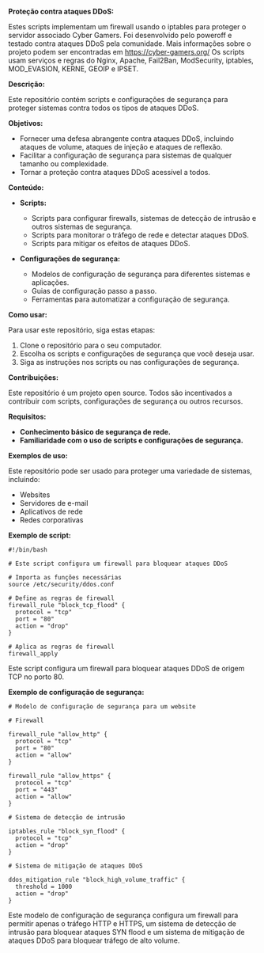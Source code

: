 **Proteção contra ataques DDoS:**

Estes scripts implementam um firewall usando o iptables para proteger o servidor associado Cyber Gamers.
Foi desenvolvido pelo poweroff e testado contra ataques DDoS pela comunidade.
Mais informações sobre o projeto podem ser encontradas em https://cyber-gamers.org/
Os scripts usam serviços e regras do Nginx, Apache, Fail2Ban, ModSecurity, iptables, MOD_EVASION, KERNE, GEOIP e IPSET.

**Descrição:**

Este repositório contém scripts e configurações de segurança para proteger sistemas contra todos os tipos de ataques DDoS.

**Objetivos:**

* Fornecer uma defesa abrangente contra ataques DDoS, incluindo ataques de volume, ataques de injeção e ataques de reflexão.
* Facilitar a configuração de segurança para sistemas de qualquer tamanho ou complexidade.
* Tornar a proteção contra ataques DDoS acessível a todos.

**Conteúdo:**

* **Scripts:**
    * Scripts para configurar firewalls, sistemas de detecção de intrusão e outros sistemas de segurança.
    * Scripts para monitorar o tráfego de rede e detectar ataques DDoS.
    * Scripts para mitigar os efeitos de ataques DDoS.
      
* **Configurações de segurança:**
    * Modelos de configuração de segurança para diferentes sistemas e aplicações.
    * Guias de configuração passo a passo.
    * Ferramentas para automatizar a configuração de segurança.

**Como usar:**

Para usar este repositório, siga estas etapas:

1. Clone o repositório para o seu computador.
2. Escolha os scripts e configurações de segurança que você deseja usar.
3. Siga as instruções nos scripts ou nas configurações de segurança.

**Contribuições:**

Este repositório é um projeto open source. Todos são incentivados a contribuir com scripts, configurações de segurança ou outros recursos.

**Requisitos:**

* **Conhecimento básico de segurança de rede.**
* **Familiaridade com o uso de scripts e configurações de segurança.**

**Exemplos de uso:**

Este repositório pode ser usado para proteger uma variedade de sistemas, incluindo:

* Websites
* Servidores de e-mail
* Aplicativos de rede
* Redes corporativas

**Exemplo de script:**

```
#!/bin/bash

# Este script configura um firewall para bloquear ataques DDoS

# Importa as funções necessárias
source /etc/security/ddos.conf

# Define as regras de firewall
firewall_rule "block_tcp_flood" {
  protocol = "tcp"
  port = "80"
  action = "drop"
}

# Aplica as regras de firewall
firewall_apply
```

Este script configura um firewall para bloquear ataques DDoS de origem TCP no porto 80.

**Exemplo de configuração de segurança:**

```
# Modelo de configuração de segurança para um website

# Firewall

firewall_rule "allow_http" {
  protocol = "tcp"
  port = "80"
  action = "allow"
}

firewall_rule "allow_https" {
  protocol = "tcp"
  port = "443"
  action = "allow"
}

# Sistema de detecção de intrusão

iptables_rule "block_syn_flood" {
  protocol = "tcp"
  action = "drop"
}

# Sistema de mitigação de ataques DDoS

ddos_mitigation_rule "block_high_volume_traffic" {
  threshold = 1000
  action = "drop"
}
```

Este modelo de configuração de segurança configura um firewall para permitir apenas o tráfego HTTP e HTTPS, um sistema de detecção de intrusão para bloquear ataques SYN flood e um sistema de mitigação de ataques DDoS para bloquear tráfego de alto volume.


